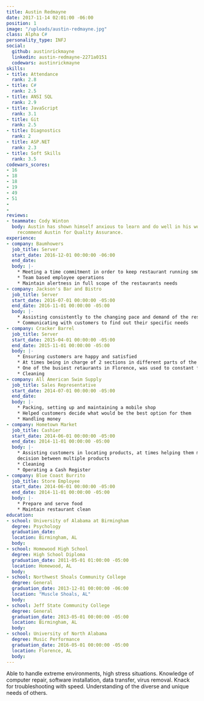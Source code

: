 ```yaml
---
title: Austin Redmayne
date: 2017-11-14 02:01:00 -06:00
position: 1
image: "/uploads/austin-redmayne.jpg"
class: Alpha C#
personality_type: INFJ
social:
  github: austinrickmayne
  linkedin: austin-redmayne-2271a0151
  codewars: austinrickmayne
skills:
- title: Attendance
  rank: 2.8
- title: C#
  rank: 2.5
- title: ANSI SQL
  rank: 2.9
- title: JavaScript
  rank: 3.1
- title: Git
  rank: 2.5
- title: Diagnostics
  rank: 2
- title: ASP.NET
  rank: 2.3
- title: Soft Skills
  rank: 3.5
codewars_scores:
- 16
- 18
- 18
- 19
- 49
- 51
- 
- 
reviews:
- teammate: Cody Winton
  body: Austin has shown himself anxious to learn and do well in his work. I would
    recommend Austin for Quality Assurance.
experience:
- company: Baumhowers
  job_title: Server
  start_date: 2016-12-01 00:00:00 -06:00
  end_date: 
  body: |-
    * Meeting a time commitment in order to keep restaurant running smoothly
    * Team based employee operations
    * Maintain alertness in full scope of the restaurants needs
- company: Jackson's​ ​Bar​ ​and​ ​Bistro
  job_title: Server
  start_date: 2016-07-01 00:00:00 -05:00
  end_date: 2016-11-01 00:00:00 -05:00
  body: |-
    * Assisting consistently to the changing pace and demand of the restaurant
    * Communicating with customers to find out their specific needs
- company: Cracker​ ​Barrel
  job_title: Server
  start_date: 2015-04-01 00:00:00 -05:00
  end_date: 2015-11-01 00:00:00 -05:00
  body: |-
    * Ensuring customers are happy and satisfied
    * At times being in charge of 2 sections in different parts of the restaurant
    * One of the busiest retaurants in Florence, was used to constant flux of customers
    * Cleaning
- company: All​ ​American​ ​Swim​ ​Supply
  job_title: Sales Representative
  start_date: 2014-07-01 00:00:00 -05:00
  end_date: 
  body: |-
    * Packing, setting up and maintaining a mobile shop
    * Helped customers decide what would be the best option for them
    * Handling money
- company: Hometown​ ​Market
  job_title: Cashier
  start_date: 2014-06-01 00:00:00 -05:00
  end_date: 2014-11-01 00:00:00 -05:00
  body: |-
    * Assisting customers in locating products, at times helping them make a
    decision between multiple products
    * Cleaning
    * Operating a Cash Register
- company: Blue​ ​Coast​ ​Burrito
  job_title: Store Employee
  start_date: 2014-06-01 00:00:00 -05:00
  end_date: 2014-11-01 00:00:00 -05:00
  body: |-
    * Prepare and serve food
    * Maintain restaurant clean
education:
- school: University​ ​of​ ​Alabama​ ​at​ ​Birmingham
  degree: Psychology
  graduation_date: 
  location: Birmingham, AL
  body: 
- school: Homewood​ ​High​ ​School
  degree: High​ ​School Diploma
  graduation_date: 2011-05-01 01:00:00 -05:00
  location: Homewood, AL
  body: 
- school: Northwest​ ​Shoals​ ​Community​ ​College
  degree: General
  graduation_date: 2013-12-01 00:00:00 -06:00
  location: "​Muscle​ ​Shoals,​ ​AL"
  body: 
- school: Jeff​ ​State​ ​Community​ ​College
  degree: General
  graduation_date: 2013-05-01 00:00:00 -05:00
  location: Birmingham, AL
  body: 
- school: University​ ​of​ ​North​ ​Alabama
  degree: Music Performance
  graduation_date: 2016-05-01 00:00:00 -05:00
  location: Florence, AL
  body: 
---
```


Able to handle extreme environments, high stress situations. Knowledge of computer repair, software installation, data transfer, virus
removal. Knack for troubleshooting with speed. Understanding of the diverse and unique needs of others.